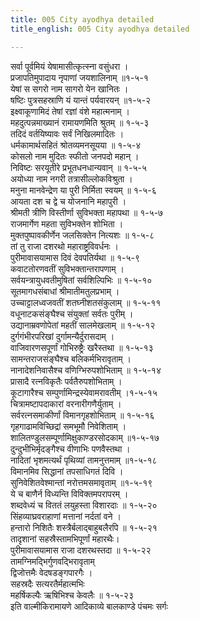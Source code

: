 ```yaml
---
title: 005 City ayodhya detailed
title_english: 005 City ayodhya detailed

---
```

सर्वा पूर्वमियं येषामासीत्कृत्स्ना वसुंधरा ।  
प्रजापतिमुपादाय नृपाणां जयशालिनाम् ॥१-५-१  
येषां स सगरो नाम सागरो येन खानितः ।  
षष्टिः पुत्रसहस्राणि यं यान्तं पर्यवारयन् ॥१-५-२  
इक्ष्वाकूणामिदं तेषां रज्ञां वंशे महात्मनाम् ।  
महदुत्पन्नमाख्यानं रामायणमिति श्रुतम् ॥ १-५-३  
तदिदं वर्तयिष्यावः सर्वं निखिलमादितः ।  
धर्मकामार्थसहितं श्रोतव्यमनसूयया ॥ १-५-४  
कोसलो नाम मुदितः स्फीतो जनपदो महान् ।  
निविष्टः सरयूतीरे प्रभूतधनधान्यवान् ॥ १-५-५  
अयोध्या नाम नगरी तत्रासील्लोकविश्रुता ।  
मनुना मानवेन्द्रेण या पुरी निर्मिता स्वयम् ॥ १-५-६  
आयता दश च द्वे च योजनानि महापुरी ।  
श्रीमती त्रीणि विस्तीर्णा सुविभक्ता महापथा ॥ १-५-७  
राजमार्गेण महता सुविभक्तेन शोभिता ।  
मुक्तपुष्पावकीर्णेन जलसिक्तेन नित्यशः ॥ १-५-८  
तां तु राजा दशरथो महाराष्ट्रविवर्धनः ।  
पुरीमावासयामास दिवं देवपतिर्यथा ॥ १-५-९  
कवाटतोरणवतीं सुविभक्तान्तरापणाम् ।  
सर्वयन्त्रायुधवतीमुषितां सर्वशिल्पिभिः ॥ १-५-१०  
सूतमागधसंबाधां श्रीमातीमतुलप्रभाम् ।  
उच्चाट्टालध्वजवतीं शतघ्नीशतसंकुलाम् ॥ १-५-११  
वधूनाटकसंङ्घैश्च संयुक्तां सर्वतः पुरीम् ।  
उद्यानाम्रवणोपेतां महतीं सालमेखलाम् ॥ १-५-१२  
दुर्गगंभीरपरिखां दुर्गामन्यैर्दुरासदाम् ।  
वाजिवारणसपूर्णां गोभिरुष्ट्रैः खरैस्तथा ॥ १-५-१३  
सामन्तराजसंङ्घैश्च बलिकर्मभिरावृताम् ।  
नानादेशनिवासैश्च वणिग्भिरुपशोभिताम् ॥ १-५-१४  
प्रासादै रत्नविकृतैः पर्वतैरुपशोभिताम् ।  
कूटागारैश्च सम्पुर्णामिन्द्रस्येवामरावतीम् ।१-५-१५  
चित्रामष्टापदाकारां वरनारीगणैर्युताम् ।  
सर्वरत्नसमाकीर्णां विमानगृहशोभिताम् ॥ १-५-१६  
गृहगाढामविच्छिद्रां समभूमौ निवेशिताम् ।  
शालितण्डुलसम्पूर्णामिक्षुकाण्डरसोदकाम् ॥१-५-१७  
दुन्दुभीभिर्मृदङ्गैश्च वीणाभिः पणवैस्तथा ।  
नादितां भृशमत्यर्थं पृथिव्यां तामनुत्तमाम् ॥१-५-१८  
विमानमिव सिद्धानां तपसाधिगतं दिवि ।  
सुनिवेशितवेश्मान्तां नरोत्तमसमावृताम् ॥१-५-१९  
ये च बाणैर्न विध्यन्ति विविक्तमपरापरम् ।  
शब्दवेध्यं च विततं लयुहस्ता विशारदाः ॥ १-५-२०  
सिंहव्याघ्रवराहाणां मत्तानां नर्दतां वने ।  
हन्तारो निशितैः शस्त्रैर्बलाद्बाहुबलैरपि ॥ १-५-२१  
तादृशानां सहस्रैस्तामभिपूर्णां महारथैः।  
पुरीमावासयामास राजा दशरथस्तदा ॥ १-५-२२  
तामग्निमद्भिर्गुणवद्भिरावृताम्  
द्विजोत्तमैः वेदषडङ्गपारगैः ।  
सहस्रदैः सत्यरतैर्महात्मभिः  
महर्षिकल्पैः ऋषिभिश्च केवलैः ॥ १-५-२३  
इति वाल्मीकिरामायणे आदिकाव्ये बालकाण्डे पंचमः सर्गः